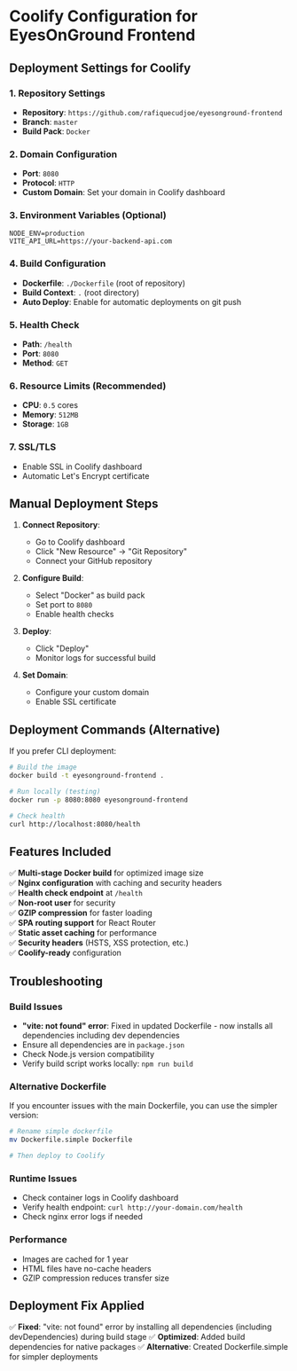 # Coolify Configuration for EyesOnGround Frontend

## Deployment Settings for Coolify

### 1. Repository Settings
- **Repository**: `https://github.com/rafiquecudjoe/eyesonground-frontend`
- **Branch**: `master`
- **Build Pack**: `Docker`

### 2. Domain Configuration
- **Port**: `8080`
- **Protocol**: `HTTP`
- **Custom Domain**: Set your domain in Coolify dashboard

### 3. Environment Variables (Optional)
```env
NODE_ENV=production
VITE_API_URL=https://your-backend-api.com
```

### 4. Build Configuration
- **Dockerfile**: `./Dockerfile` (root of repository)
- **Build Context**: `.` (root directory)
- **Auto Deploy**: Enable for automatic deployments on git push

### 5. Health Check
- **Path**: `/health`
- **Port**: `8080`
- **Method**: `GET`

### 6. Resource Limits (Recommended)
- **CPU**: `0.5` cores
- **Memory**: `512MB`
- **Storage**: `1GB`

### 7. SSL/TLS
- Enable SSL in Coolify dashboard
- Automatic Let's Encrypt certificate

## Manual Deployment Steps

1. **Connect Repository**:
   - Go to Coolify dashboard
   - Click "New Resource" → "Git Repository"
   - Connect your GitHub repository

2. **Configure Build**:
   - Select "Docker" as build pack
   - Set port to `8080`
   - Enable health checks

3. **Deploy**:
   - Click "Deploy"
   - Monitor logs for successful build

4. **Set Domain**:
   - Configure your custom domain
   - Enable SSL certificate

## Deployment Commands (Alternative)

If you prefer CLI deployment:

```bash
# Build the image
docker build -t eyesonground-frontend .

# Run locally (testing)
docker run -p 8080:8080 eyesonground-frontend

# Check health
curl http://localhost:8080/health
```

## Features Included

✅ **Multi-stage Docker build** for optimized image size  
✅ **Nginx configuration** with caching and security headers  
✅ **Health check endpoint** at `/health`  
✅ **Non-root user** for security  
✅ **GZIP compression** for faster loading  
✅ **SPA routing support** for React Router  
✅ **Static asset caching** for performance  
✅ **Security headers** (HSTS, XSS protection, etc.)  
✅ **Coolify-ready** configuration  

## Troubleshooting

### Build Issues
- **"vite: not found" error**: Fixed in updated Dockerfile - now installs all dependencies including dev dependencies
- Ensure all dependencies are in `package.json`
- Check Node.js version compatibility
- Verify build script works locally: `npm run build`

### Alternative Dockerfile
If you encounter issues with the main Dockerfile, you can use the simpler version:
```bash
# Rename simple dockerfile
mv Dockerfile.simple Dockerfile

# Then deploy to Coolify
```

### Runtime Issues
- Check container logs in Coolify dashboard
- Verify health endpoint: `curl http://your-domain.com/health`
- Check nginx error logs if needed

### Performance
- Images are cached for 1 year
- HTML files have no-cache headers
- GZIP compression reduces transfer size

## Deployment Fix Applied
✅ **Fixed**: "vite: not found" error by installing all dependencies (including devDependencies) during build stage
✅ **Optimized**: Added build dependencies for native packages
✅ **Alternative**: Created Dockerfile.simple for simpler deployments
